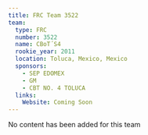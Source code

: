 ```yaml
---
title: FRC Team 3522
team:
  type: FRC
  number: 3522
  name: CBoT´S4
  rookie_year: 2011
  location: Toluca, Mexico, Mexico
  sponsors:
    - SEP EDOMEX
    - GM
    - CBT NO. 4 TOLUCA
  links:
    Website: Coming Soon
---
```

No content has been added for this team